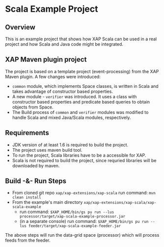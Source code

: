 # Scala Example Project

## Overview
This is an example project that shows how XAP Scala can be used in a real project and how Scala and Java code might be integrated.

## XAP Maven plugin project
The project is based on a template project (event-processing) from the XAP Maven plugin. A few changes were introduced:

- `common` module, which implements Space classes, is written in Scala and takes advantage of constructor based properties.
- A new module - `verifier` was introduced. It uses a class with constructor based properties and predicate based queries to obtain objects from Space.
- The Build process of `common` and `verifier` modules was modified to handle Scala and mixed Java/Scala modules, respectively.

## Requirements
- JDK version of at least 1.6 is required to build the project.
- The project uses maven build tool.
- To run the project, Scala libraries have to be a accessible for XAP.
- Scala is not required to build the project, since requried libraries will be downloaded by maven.

## Build -&- Run Steps
- From cloned git repo `xap/xap-extensions/xap-scala` run command: `mvn clean install`
- From the example's main directory `xap/xap-extensions/xap-scala/xap-scala-example`
    - run command: `$XAP_HOME/bin/gs pu run --lus processor/target/xap-scala-example-processor.jar`
    - (in a separate console) run command: `$XAP_HOME/bin/gs pu run --lus feeder/target/xap-scala-example-feeder.jar`
    
The above steps will run the data-grid space (processor) which will process feeds from the feeder.
